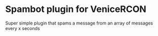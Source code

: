 # Spambot plugin for VeniceRCON

Super simple plugin that spams a message from an array of messages every x seconds